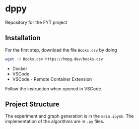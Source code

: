 # dppy

Repository for the FYT project

## Installation

For the first step, download the file `Books.csv` by doing

```bash
wget -O Books.csv https://hmpg.dev/books.csv
```

* Docker
* VSCode
* VSCode - Remote Container Extension

Follow the instruction when opened in VSCode.

## Project Structure

The experiment and graph generation is in the `main.ipynb`. The implementation of the algorithms are in `.py` files.
